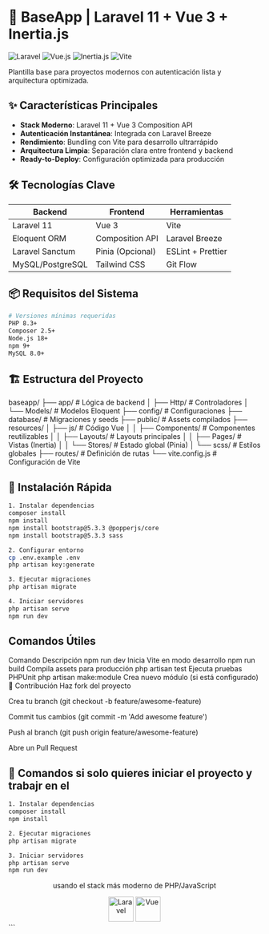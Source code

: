 # 🚀 BaseApp | Laravel 11 + Vue 3 + Inertia.js

![Laravel](https://img.shields.io/badge/Laravel-FF2D20?style=for-the-badge&logo=laravel&logoColor=white)
![Vue.js](https://img.shields.io/badge/Vue.js-4FC08D?style=for-the-badge&logo=vuedotjs&logoColor=white)
![Inertia.js](https://img.shields.io/badge/Inertia.js-000000?style=for-the-badge&logo=inertia&logoColor=white)
![Vite](https://img.shields.io/badge/Vite-646CFF?style=for-the-badge&logo=vite&logoColor=white)

Plantilla base para proyectos modernos con autenticación lista y arquitectura optimizada.

## ✨ Características Principales

- **Stack Moderno**: Laravel 11 + Vue 3 Composition API
- **Autenticación Instantánea**: Integrada con Laravel Breeze
- **Rendimiento**: Bundling con Vite para desarrollo ultrarrápido
- **Arquitectura Limpia**: Separación clara entre frontend y backend
- **Ready-to-Deploy**: Configuración optimizada para producción

## 🛠 Tecnologías Clave

| Backend           | Frontend          | Herramientas       |
|-------------------|-------------------|--------------------|
| Laravel 11        | Vue 3             | Vite               |
| Eloquent ORM      | Composition API   | Laravel Breeze     |
| Laravel Sanctum   | Pinia (Opcional)  | ESLint + Prettier  |
| MySQL/PostgreSQL  | Tailwind CSS      | Git Flow           |

## 📦 Requisitos del Sistema

```bash 
# Versiones mínimas requeridas
PHP 8.3+
Composer 2.5+
Node.js 18+
npm 9+
MySQL 8.0+
```

##  🏗 Estructura del Proyecto
baseapp/
├── app/               # Lógica de backend
│   ├── Http/         # Controladores
│   └── Models/       # Modelos Eloquent
├── config/           # Configuraciones
├── database/         # Migraciones y seeds
├── public/           # Assets compilados
├── resources/
│   ├── js/           # Código Vue
│   │   ├── Components/ # Componentes reutilizables
│   │   ├── Layouts/    # Layouts principales
│   │   ├── Pages/      # Vistas (Inertia)
│   │   └── Stores/     # Estado global (Pinia)
│   └── scss/         # Estilos globales
├── routes/           # Definición de rutas
└── vite.config.js    # Configuración de Vite

## 🚀 Instalación Rápida
```bash 
1. Instalar dependencias
composer install
npm install
npm install bootstrap@5.3.3 @popperjs/core
npm install bootstrap@5.3.3 sass

```
```bash 
2. Configurar entorno
cp .env.example .env
php artisan key:generate
```
```bash 
3. Ejecutar migraciones
php artisan migrate
```
```bash 
4. Iniciar servidores
php artisan serve
npm run dev
```
##  Comandos Útiles
Comando	Descripción
npm run dev	Inicia Vite en modo desarrollo
npm run build	Compila assets para producción
php artisan test	Ejecuta pruebas PHPUnit
php artisan make:module	Crea nuevo módulo (si está configurado)
🤝 Contribución
Haz fork del proyecto

Crea tu branch (git checkout -b feature/awesome-feature)

Commit tus cambios (git commit -m 'Add awesome feature')

Push al branch (git push origin feature/awesome-feature)

Abre un Pull Request

## 🚀 Comandos si solo quieres iniciar el proyecto y trabajr en el

```bash 
1. Instalar dependencias
composer install
npm install
```
```bash 
2. Ejecutar migraciones
php artisan migrate
```
```bash 
3. Iniciar servidores
php artisan serve
npm run dev
```


<div align="center"> <p> usando el stack más moderno de PHP/JavaScript</p> <img src="https://laravel.com/img/logomark.min.svg" width="50" alt="Laravel"> <img src="https://vuejs.org/images/logo.png" width="50" alt="Vue"></div> ```